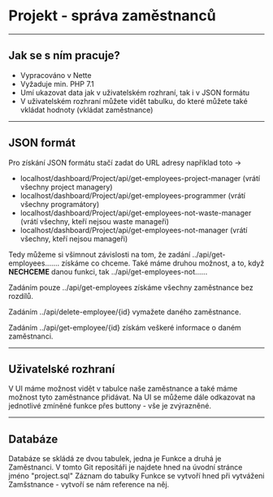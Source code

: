 # Projekt - správa zaměstnanců
-----
## Jak se s ním pracuje?
- Vypracováno v Nette
- Vyžaduje min. PHP 7.1
- Umí ukazovat data jak v uživatelském rozhraní, tak i v JSON formátu
- V uživatelském rozhraní můžete vidět tabulku, do které můžete také vkládat hodnoty (vkládat zaměstnance)

----
## JSON formát
Pro získání JSON formátu stačí zadat do URL adresy například toto ->
 * localhost/dashboard/Project/api/get-employees-project-manager (vrátí všechny project managery)
 * localhost/dashboard/Project/api/get-employees-programmer (vrátí všechny programátory)
 * localhost/dashboard/Project/api/get-employees-not-waste-manager (vrátí všechny, kteří nejsou waste manageři)
 * localhost/dashboard/Project/api/get-employees-not-manager (vrátí všechny, kteří nejsou manageři)

Tedy můžeme si všimnout závislosti na tom, že zadání ../api/get-employees....... získáme co chceme.
Také máme druhou možnost, a to, když **NECHCEME** danou funkci, tak ../api/get-employees-not......

Zadáním pouze ../api/get-employees získáme všechny zaměstnance bez rozdílů.

Zadáním ../api/delete-employee/{id} vymažete daného zaměstnance.

Zadáním ../api/get-employee/{id} získám veškeré informace o daném zaměstnanci.

----
## Uživatelské rozhraní
V UI máme možnost vidět v tabulce naše zaměstnance a také máme možnost tyto zaměstnance přidávat.
Na UI se můžeme dále odkazovat na jednotlivé zmíněné funkce přes buttony - vše je zvýrazněné.

----
## Databáze
Databáze se skládá ze dvou tabulek, jedna je Funkce a druhá je Zaměstnanci. V tomto Git repositáři je najdete hned na úvodní stránce jméno "project.sql"
Záznam do tabulky Funkce se vytvoří hned při vytváženi Zamšstnance - vytvoří se nám reference na něj.
